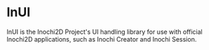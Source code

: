 # InUI
InUI is the Inochi2D Project's UI handling library for use with official Inochi2D applications, such as Inochi Creator and Inochi Session.